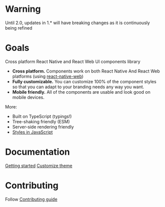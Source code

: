 # Warning

Until 2.0, updates in 1.\* will have breaking changes as it is continuously being refined

# Goals

Cross platform React Native and React Web UI components library

- **Cross platform.** Components work on both React Native And React Web platforms (using [react-native-web](https://github.com/necolas/react-native-web))
- **Fully customizable.** You can customize 100% of the component styles so that you can adapt to your branding needs any way you want.
- **Mobile friendly.** All of the components are usable and look good on mobile devices.

More:

- Built on TypeScript (typings!)
- Tree-shaking friendly (ESM)
- Server-side rendering friendly
- [Styles in JavaScript](https://twitter.com/necolas/status/1058949412284592128)

# Documentation

[Getting started](https://github.com/WeTrustPlatform/paramount/blob/master/docs/GettingStarted.mdx)
[Customize theme](https://github.com/WeTrustPlatform/paramount/blob/master/docs/CustomizeTheme.mdx)

# Contributing

Follow [Contributing guide](CONTRIBUTING.md)
